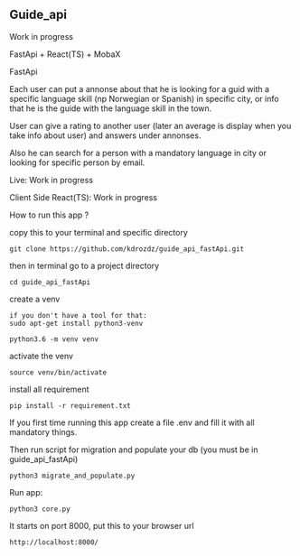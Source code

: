 ## Guide_api

Work in progress

FastApi + React(TS) + MobaX <br>

FastApi <br>

Each user can put a annonse about that he is looking for a guid with a specific language skill (np Norwegian or Spanish)
in specific city, or info that he is the guide with the language skill in the town.

User can give a rating to another user (later an average is display when you take info about user) 
and answers under annonses.

Also he can search for a person with a mandatory language in city or looking for specific person by email.
 

Live: Work in progress

Client Side React(TS): Work in progress

How to run this app ?

copy this to your terminal and specific directory
    
    git clone https://github.com/kdrozdz/guide_api_fastApi.git 

then in terminal go to a project directory

    cd guide_api_fastApi
create a venv

    if you don't have a tool for that:
    sudo apt-get install python3-venv

    python3.6 -m venv venv

activate the venv
    
    source venv/bin/activate

install all requirement
    
    pip install -r requirement.txt

If you first time running this app create a file .env and fill it with all mandatory things.

Then run script for migration and populate your db (you must be in guide_api_fastApi)
    
    python3 migrate_and_populate.py 

Run app:

    python3 core.py

It starts on port 8000, put this to your browser url
    
    http://localhost:8000/
    
